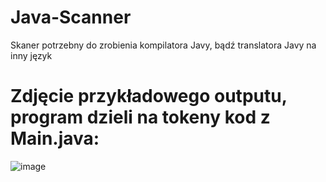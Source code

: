 # Java-Scanner
Skaner potrzebny do zrobienia kompilatora Javy, bądź translatora Javy na inny język

# Zdjęcie przykładowego outputu, program dzieli na tokeny kod z Main.java:
![image](https://github.com/user-attachments/assets/d3ae4806-f293-434c-891f-54db9400fa64)
